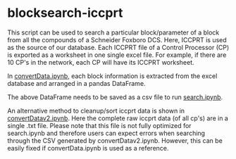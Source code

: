 # blocksearch-iccprt

This script can be used to search a particular block/parameter of a block from all the compounds of a Schneider Foxboro DCS. Here, ICCPRT is used as the source of our database. Each ICCPRT file of a Control Processor (CP) is exported as a worksheet in one single excel file. For example, if there are 10 CP's in the network, each CP will have its ICCPRT worksheet. 

In [convertData.ipynb](https://github.com/faseelmo/blocksearch-iccprt/blob/main/convertData.ipynb), each block information is extracted from the excel database and arranged in a pandas DataFrame.  

The above DataFrame needs to be saved as a csv file to run [search.ipynb](https://github.com/faseelmo/blocksearch-iccprt/blob/main/search.ipynb). 

An alternative method to cleanup/sort iccprt data is shown in [convertDatav2.ipynb](https://github.com/faseelmo/blocksearch-iccprt/blob/main/convertDatav2.ipynb). Here the complete raw iccprt data (of all cp's) are in a single .txt file. Please note that this file is not fully optimized for search.ipynb and therefore users can expect errors when searching through the CSV generated by convertDatav2.ipynb. However, this can be easily fixed if convertData.ipynb is used as a reference. 
